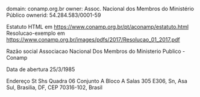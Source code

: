 domain:      conamp.org.br
owner:       Assoc. Nacional dos Membros do Ministério Público
ownerid:     54.284.583/0001-59

Estatuto HTML em https://www.conamp.org.br/pt/aconamp/estatuto.html
Resolucao-exemplo em https://www.conamp.org.br/images/pdfs/2017/Resolucao_01_2017.pdf


Razão social
Associacao Nacional Dos Membros do Ministerio Publico - Conamp

Data de abertura
25/3/1985

Endereço
St Shs Quadra 06 Conjunto A Bloco A Salas 305 E306, Sn, Asa Sul, Brasilia, DF, CEP 70316-102, Brasil


